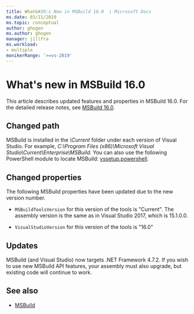 ```yaml
---
title: What&#39;s New in MSBuild 16.0  | Microsoft Docs
ms.date: 03/11/2019
ms.topic: conceptual
author: ghogen
ms.author: ghogen
manager: jillfra
ms.workload:
- multiple
monikerRange: '>=vs-2019'
---
```

# What's new in MSBuild 16.0

This article describes updated features and properties in MSBuild 16.0. For the detailed release notes, see [
MSBuild 16.0](https://github.com/microsoft/msbuild/releases/tag/v16.0.461.62831).

## Changed path

 MSBuild is installed in the *\Current* folder under each version of Visual Studio. For example, *C:\Program Files (x86)\Microsoft Visual Studio\Current\Enterprise\MSBuild*. You can also use the following PowerShell module to locate MSBuild: [vssetup.powershell](https://github.com/Microsoft/vssetup.powershell).

## Changed properties

 The following MSBuild properties have been updated due to the new version number.

- `MSBuildToolsVersion` for this version of the tools is "Current". The assembly version is the same as in Visual Studio 2017, which is 15.1.0.0.

- `VisualStudioVersion` for this version of the tools is "16.0"

## Updates

MSBuild (and Visual Studio) now targets .NET Framework 4.7.2. If you wish to use new MSBuild API features, your assembly must also upgrade, but existing code will continue to work.

## See also
- [MSBuild](../msbuild/msbuild.md)
